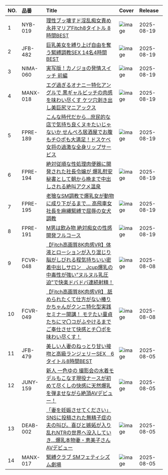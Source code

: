 |NO.|品番|Title|Cover|Release|
|:---|:---|:---|:---|:---|
1|NYB-019|[理性ブッ壊すド淫乱痴女責め 永井マリアFitch8タイトル 8時間BEST](https://www.avmoive.top/index.php/archives/59257/)|![image](https://cdn.up-timely.com/image/12/content/80761/wau83VI0wh18NwcXldhyrQifNxeIHzfNQOWgZy7L.jpg)|2025-08-19
2|JFB-482|[巨乳美女を縛り上げ自由を奪う緊縛調教SEX 14名4時間BEST](https://www.avmoive.top/index.php/archives/59256/)|![image](https://cdn.up-timely.com/image/12/content/80759/O2hOA3yNPxd3JZGfBtrs5lO0KvwfSBfEcA1JTdGl.jpg)|2025-08-19
3|NIMA-060|[実写版！カノジョの発情スイッチ 前編](https://www.avmoive.top/index.php/archives/59255/)|![image](https://cdn.up-timely.com/image/12/content/80754/gQOexy2GCsi9uMQpQxK0E2IyweeGWNhW7nwe32CJ.jpg)|2025-08-19
4|MANX-018|[エグ過ぎるオナニー特化アングルで 黒ギャルビッチの肉感を味わい尽くす ケツ穴剥き出し美巨尻マニアックス](https://www.avmoive.top/index.php/archives/59254/)|![image](https://cdn.up-timely.com/image/12/content/80760/IWG0becqz6zk0rkxNk7ebXh1bYtPsMXEpWsg7Pim.jpg)|2025-08-19
5|FPRE-189|[こんな時代だから…庶民的な店で気持ち良くヌキたいじゃないか せんぺろ居酒屋でお腹もチ○ポも大満足！ドスケベ女将の過激な全身リップサービス](https://www.avmoive.top/index.php/archives/59253/)|![image](https://cdn.up-timely.com/image/12/content/80755/3OSMRDh7PBvBTS808HhCaUEwuxZ0PoVermUnI7NY.jpg)|2025-08-19
6|FPRE-194|[絶対従順な性処理肉便器に開発された社長令嬢が 爆乳慰安秘書として朝から晩まで中出しされる絶叫アクメ温泉](https://www.avmoive.top/index.php/archives/59252/)|![image](https://cdn.up-timely.com/image/12/content/80758/TG7BELqLvGjS72Tqh4LQUuHxvT9l9rDszK01jlcP.jpg)|2025-08-19
7|FPRE-195|[老獪なSM調教で爆乳女が動物に成り下がるまで… 高飛車女社長を麻縄緊縛で屈辱の女犬調教](https://www.avmoive.top/index.php/archives/59251/)|![image](https://cdn.up-timely.com/image/12/content/80757/eaBqTVVuj0qwUv85gVF1Zr1BCPxuLXzoOGJLNEkb.jpg)|2025-08-19
8|FPRE-191|[M男は飲み物 絶対痴女の性感開発フルコース](https://www.avmoive.top/index.php/archives/59250/)|![image](https://cdn.up-timely.com/image/12/content/80756/x2MhRruBuCmB0XSWxmuQh9VYk2ed8ouyVosVzsCK.jpg)|2025-08-19
9|FCVR-048|[【Fitch高画質8K肉感VR】体液とローションが入り混じり脳がしびれる程気持ちいい密着中出しサロン　Jcup爆乳の中毒性が強い”ヌルヌル乳圧迫”で快楽ドバドバ連続射精！](https://www.avmoive.top/index.php/archives/53863/)|![image](https://cdn.up-timely.com/image/12/content/80511/BZLi34LuO0yrWs4HxR7KYuBXKRbtdnJdOqSVkq88.jpg)|2025-08-08
10|FCVR-049|[【Fitch高画質8K肉感VR】 舐められたくて仕方がない椿りかちゃんがクンニ特化型実践セミナー開講！ モテたい童貞たちにマ〇コがふやけるまでご奉仕させて快感とチ〇ポを味わい尽くす！](https://www.avmoive.top/index.php/archives/53862/)|![image](https://cdn.up-timely.com/image/12/content/80510/xAi8C7yqxXfFxGedg9qltSefyDC1OFKEGFF4zVUK.jpg)|2025-08-08
11|JFB-479|[美しい人妻のねっとり甘い接吻と高級ランジェリーSEX　6タイトル8時間BEST](https://www.avmoive.top/index.php/archives/53867/)|![image](https://cdn.up-timely.com/image/12/content/80512/6chfbunVoWTNTFk6q0OKK1W0Q1RBVHj6txNCWaxt.jpg)|2025-08-05
12|JUNY-159|[新人 一色ゆの 撮影会の水着モデルもこなす現役ナースが初めて尽くしの快感に天然爆乳を弾ませながら絶頂AVデビュー！](https://www.avmoive.top/index.php/archives/53866/)|![image](https://cdn.up-timely.com/image/12/content/80513/7rg1huzi2bLd5bQYFvqwccE46SDuzCwdAzOr0epl.jpg)|2025-08-05
13|DEAB-002|[「妻を妊娠させてください」SNSに投稿された無精子症の夫の叫び。喜びと嫉妬が入り乱れNTRの世界へ没入していき…爆乳本物妻・恵美子さんAVデビュー](https://www.avmoive.top/index.php/archives/53865/)|![image](https://cdn.up-timely.com/image/12/content/80508/moJxMLDuAERuQxvticgLIobokvk7VyX74HKjPcCz.jpg)|2025-08-05
14|MANX-017|[緊縛クラブ SMフェティシズム劇場](https://www.avmoive.top/index.php/archives/53864/)|![image](https://cdn.up-timely.com/image/12/content/80509/FhFUP9rslxhw7CkkJlY4mdNDAfQGyIJivLVJqfCx.jpg)|2025-08-05